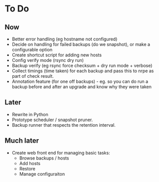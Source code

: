 # To Do

## Now

* Better error handling (eg hostname not configured)
* Decide on handling for failed backups (do we snapshot), or make a configurable option
* Create shortcut script for adding new hosts
* Config verify mode (rsync dry run)
* Backup verify (eg rsync force checksum + dry run mode + verbose)
* Collect timings (time taken) for each backup and pass this to nrpe as part of check result.
* Annotation feature (for one off backups) - eg. so you can do run a backup before and after an upgrade and know why they were taken

## Later

* Rewrite in Python
* Prototype scheduler / snapshot pruner.
* Backup runner that respects the retention interval.

## Much later

* Create web front end for managing basic tasks:
  - Browse backups / hosts
  - Add hosts
  - Restore
  - Manage configuraiton

